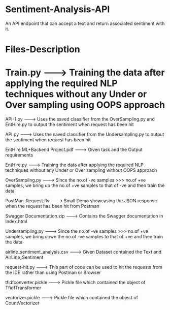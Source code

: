 # Sentiment-Analysis-API
An API endpoint that can accept a text and return associated sentiment with it. 

# Files-Description

# Train.py ---> Training the data after applying the required NLP techniques without any Under or Over sampling using OOPS approach

API-1.py ---> Uses the saved classifier from the OverSampling.py and EntHire.py to output the sentiment when request has been hit 

API.py ---> Uses the saved classifier from the Undersampling.py to output the sentiment when request has been hit 

EntHire ML+Backend Project.pdf ---> Given task and the Output requirements

EntHire.py ---> Training the data after applying the required NLP techniques without any Under or Over sampling without OOPS approach

OverSampling.py ---> Since the no.of -ve samples >>> no.of +ve samples, we bring up the no.of +ve samples to that of -ve and then train the data

PostMan-Request.flv ---> Small Demo showcasing the JSON response when the request has been hit from Postman

Swagger Documentation.zip ---> Contains the Swagger documentation in Index.html

Undersampling.py ---> Since the no.of -ve samples >>> no.of +ve samples, we bring down the no.of -ve samples to that of +ve and then train the data

airline_sentiment_analysis.csv ---> Given Dataset contained the Text and AirLine_Sentiment

request-hit.py ---> This part of code can be used to hit the requests from the IDE rather than using Postman or Browser 

tfidfconverter.pickle ---> Pickle file which contained the object of TfidfTransformer

vectorizer.pickle ---> Pickle file which contained the object of CountVectorizer

